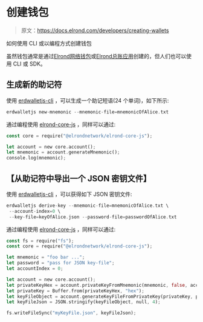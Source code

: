 # 创建钱包

> 原文：<https://docs.elrond.com/developers/creating-wallets>

 如何使用 CLI 或以编程方式创建钱包

虽然钱包通常是通过[Elrond网络钱包](https://wallet.elrond.com/)或[Elrond总账应用](https://github.com/ElrondNetwork/ledger-elrond)创建的，但人们也可以使用 CLI 或 SDK。

## **生成新的助记符**

使用 [erdwalletjs-cli](https://www.npmjs.com/package/@elrondnetwork/erdwalletjs-cli) ，可以生成一个助记短语(24 个单词)，如下所示:

```rust
erdwalletjs new-mnemonic --mnemonic-file=mnemonicOfAlice.txt 
```

通过编程使用 [elrond-core-js](https://www.npmjs.com/package/@elrondnetwork/elrond-core-js) ，同样可以通过:

```rust
const core = require("@elrondnetwork/elrond-core-js");

let account = new core.account();
let mnemonic = account.generateMnemonic();
console.log(mnemonic); 
```

## **【从助记符中导出一个 JSON 密钥文件】**

使用 [erdwalletjs-cli](https://www.npmjs.com/package/@elrondnetwork/erdwalletjs-cli) ，可以获得如下 JSON 密钥文件:

```rust
erdwalletjs derive-key --mnemonic-file=mnemonicOfAlice.txt \
 --account-index=0 \
 --key-file=keyOfAlice.json --password-file=passwordOfAlice.txt 
```

通过编程使用 [elrond-core-js](https://www.npmjs.com/package/@elrondnetwork/elrond-core-js) ，同样可以通过:

```rust
const fs = require("fs");
const core = require("@elrondnetwork/elrond-core-js");

let mnemonic = "foo bar ...";
let password = "pass for JSON key-file";
let accountIndex = 0;

let account = new core.account();
let privateKeyHex = account.privateKeyFromMnemonic(mnemonic, false, accountIndex.toString(), "");
let privateKey = Buffer.from(privateKeyHex, "hex");
let keyFileObject = account.generateKeyFileFromPrivateKey(privateKey, password);
let keyFileJson = JSON.stringify(keyFileObject, null, 4);

fs.writeFileSync("myKeyFile.json", keyFileJson); 
```